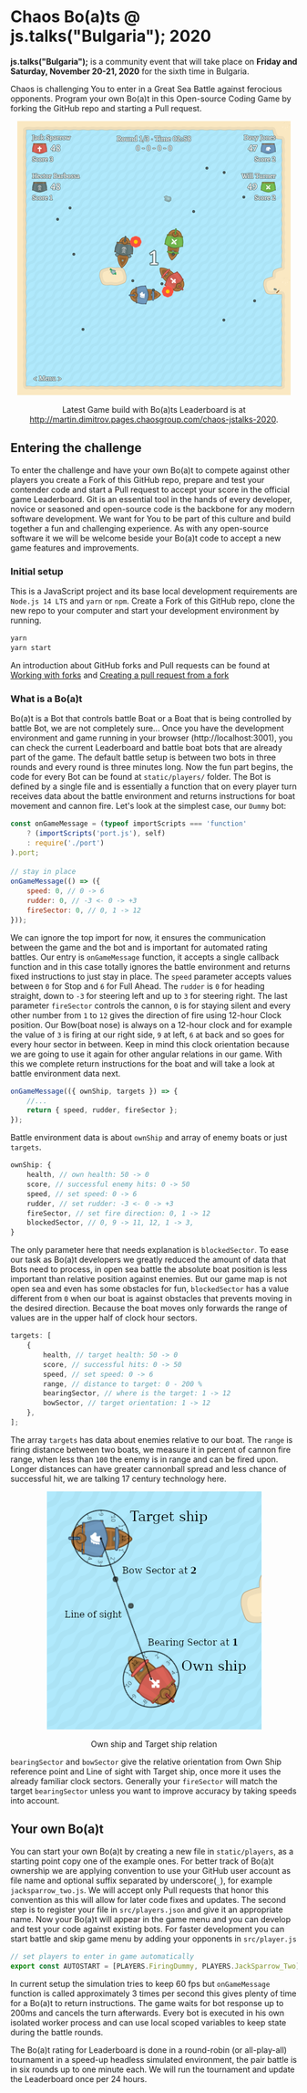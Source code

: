# Chaos Bo(a)ts @ js.talks("Bulgaria"); 2020

**js.talks("Bulgaria");** is a community event that will take place on **Friday and Saturday, November 20-21, 2020** for the sixth time in Bulgaria.

Chaos is challenging You to enter in a Great Sea Battle against ferocious opponents. Program your own Bo(a)t in this Open-source Coding Game by forking the GitHub repo and starting a Pull request.

<div align="center">

![screenshot](static/docs/screenshot.png)

Latest Game build with Bo(a)ts Leaderboard is at http://martin.dimitrov.pages.chaosgroup.com/chaos-jstalks-2020.

</div>

## Entering the challenge

To enter the challenge and have your own Bo(a)t to compete against other players you create a Fork of this GitHub repo, prepare and test your contender code and start a Pull request to accept your score in the official game Leaderboard. Git is an essential tool in the hands of every developer, novice or seasoned and open-source code is the backbone for any modern software development. We want for You to be part of this culture and build together a fun and challenging experience. As with any open-source software it we will be welcome beside your Bo(a)t code to accept a new game features and improvements.

### Initial setup

This is a JavaScript project and its base local development requirements are `Node.js 14 LTS` and `yarn` or `npm`. Create a Fork of this GitHub repo, clone the new repo to your computer and start your development environment by running.

```bash
yarn
yarn start
```

An introduction about GitHub forks and Pull requests can be found at [Working with forks](https://docs.github.com/en/free-pro-team@latest/github/collaborating-with-issues-and-pull-requests/working-with-forks) and [Creating a pull request from a fork](https://docs.github.com/en/free-pro-team@latest/github/collaborating-with-issues-and-pull-requests/creating-a-pull-request-from-a-fork)

### What is a Bo(a)t

Bo(a)t is a Bot that controls battle Boat or a Boat that is being controlled by battle Bot, we are not completely sure... Once you have the development environment and game running in your browser (http://localhost:3001), you can check the current Leaderboard and battle boat bots that are already part of the game. The default battle setup is between two bots in three rounds and every round is three minutes long. Now the fun part begins, the code for every Bot can be found at `static/players/` folder. The Bot is defined by a single file and is essentially a function that on every player turn receives data about the battle environment and returns instructions for boat movement and cannon fire. Let's look at the simplest case, our `Dummy` bot:

```js
const onGameMessage = (typeof importScripts === 'function'
	? (importScripts('port.js'), self)
	: require('./port')
).port;

// stay in place
onGameMessage(() => ({
	speed: 0, // 0 -> 6
	rudder: 0, // -3 <- 0 -> +3
	fireSector: 0, // 0, 1 -> 12
}));
```

We can ignore the top import for now, it ensures the communication between the game and the bot and is important for automated rating battles. Our entry is `onGameMessage` function, it accepts a single callback function and in this case totally ignores the battle environment and returns fixed instructions to just stay in place. The `speed` parameter accepts values between `0` for Stop and `6` for Full Ahead. The `rudder` is `0` for heading straight, down to `-3` for steering left and up to `3` for steering right. The last parameter `fireSector` controls the cannon, `0` is for staying silent and every other number from `1` to `12` gives the direction of fire using 12-hour Clock position. Our Bow(boat nose) is always on a 12-hour clock and for example the value of `3` is firing at our right side, `9` at left, `6` at back and so goes for every hour sector in between. Keep in mind this clock orientation because we are going to use it again for other angular relations in our game. With this we complete return instructions for the boat and will take a look at battle environment data next.

```js
onGameMessage(({ ownShip, targets }) => {
	//...
	return { speed, rudder, fireSector };
});
```

Battle environment data is about `ownShip` and array of enemy boats or just `targets`.

```js
ownShip: {
    health, // own health: 50 -> 0
    score, // successful enemy hits: 0 -> 50
    speed, // set speed: 0 -> 6
    rudder, // set rudder: -3 <- 0 -> +3
    fireSector, // set fire direction: 0, 1 -> 12
    blockedSector, // 0, 9 -> 11, 12, 1 -> 3,
}
```

The only parameter here that needs explanation is `blockedSector`. To ease our task as Bo(a)t developers we greatly reduced the amount of data that Bots need to process, in open sea battle the absolute boat position is less important than relative position against enemies. But our game map is not open sea and even has some obstacles for fun, `blockedSector` has a value different from `0` when our boat is against obstacles that prevents moving in the desired direction. Because the boat moves only forwards the range of values are in the upper half of clock hour sectors.

```js
targets: [
	{
		health, // target health: 50 -> 0
		score, // successful hits: 0 -> 50
		speed, // set speed: 0 -> 6
		range, // distance to target: 0 - 200 %
		bearingSector, // where is the target: 1 -> 12
		bowSector, // target orientation: 1 -> 12
	},
];
```

The array `targets` has data about enemies relative to our boat. The `range` is firing distance between two boats, we measure it in percent of cannon fire range, when less than `100` the enemy is in range and can be fired upon. Longer distances can have greater cannonball spread and less chance of successful hit, we are talking 17 century technology here.

<div align="center">

![screenshot](static/docs/ship_orientation.png)

Own ship and Target ship relation

</div>

`bearingSector` and `bowSector` give the relative orientation from Own Ship reference point and Line of sight with Target ship, once more it uses the already familiar clock sectors. Generally your `fireSector` will match the target `bearingSector` unless you want to improve accuracy by taking speeds into account.

## Your own Bo(a)t

You can start your own Bo(a)t by creating a new file in `static/players`, as a starting point copy one of the example ones. For better track of Bo(a)t ownership we are applying convention to use your GitHub user account as file name and optional suffix separated by underscore(`_`), for example `jacksparrow_two.js`. We will accept only Pull requests that honor this convention as this will allow for later code fixes and updates. The second step is to register your file in `src/players.json` and give it an appropriate name. Now your Bo(a)t will appear in the game menu and you can develop and test your code against existing bots. For faster development you can start battle and skip game menu by adding your opponents in `src/player.js`

```js
// set players to enter in game automatically
export const AUTOSTART = [PLAYERS.FiringDummy, PLAYERS.JackSparrow_Two];
```

In current setup the simulation tries to keep 60 fps but `onGameMessage` function is called approximately 3 times per second this gives plenty of time for a Bo(a)t to return instructions. The game waits for bot response up to 200ms and cancels the turn afterwards. Every bot is executed in his own isolated worker process and can use local scoped variables to keep state during the battle rounds.

The Bo(a)t rating for Leaderboard is done in a round-robin (or all-play-all) tournament in a speed-up headless simulated environment, the pair battle is in six rounds up to one minute each. We will run the tournament and update the Leaderboard once per 24 hours.
